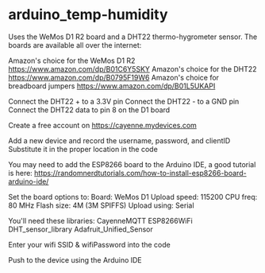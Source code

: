 # arduino_temp-humidity

Uses the WeMos D1 R2 board and a DHT22 thermo-hygrometer sensor.  The boards are available all over the internet:

Amazon's choice for the WeMos D1 R2
https://www.amazon.com/dp/B01C6Y5SKY
Amazon's choice for the DHT22
https://www.amazon.com/dp/B0795F19W6
Amazon's choice for breadboard jumpers
https://www.amazon.com/dp/B01L5UKAPI

Connect the DHT22 + to a 3.3V pin
Connect the DHT22 - to a GND pin
Connect the DHT22 data to pin 8 on the D1 board

Create a free account on https://cayenne.mydevices.com

Add a new device and record the username, password, and clientID
Substitute it in the proper location in the code

You may need to add the ESP8266 board to the Arduino IDE, a good tutorial is here:
https://randomnerdtutorials.com/how-to-install-esp8266-board-arduino-ide/

Set the board options to:
Board:        WeMos D1
Upload speed: 115200
CPU freq:     80 MHz
Flash size:   4M (3M SPIFFS)
Upload using: Serial

You'll need these libraries:
CayenneMQTT
ESP8266WiFi
DHT_sensor_library
Adafruit_Unified_Sensor

Enter your wifi SSID & wifiPassword into the code

Push to the device using the Arduino IDE

